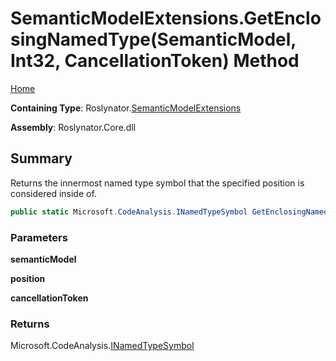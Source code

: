 # SemanticModelExtensions\.GetEnclosingNamedType\(SemanticModel, Int32, CancellationToken\) Method

[Home](../../../README.md)

**Containing Type**: Roslynator\.[SemanticModelExtensions](../README.md)

**Assembly**: Roslynator\.Core\.dll

## Summary

Returns the innermost named type symbol that the specified position is considered inside of\.

```csharp
public static Microsoft.CodeAnalysis.INamedTypeSymbol GetEnclosingNamedType(this Microsoft.CodeAnalysis.SemanticModel semanticModel, int position, System.Threading.CancellationToken cancellationToken = default)
```

### Parameters

**semanticModel**

**position**

**cancellationToken**

### Returns

Microsoft\.CodeAnalysis\.[INamedTypeSymbol](https://docs.microsoft.com/en-us/dotnet/api/microsoft.codeanalysis.inamedtypesymbol)

